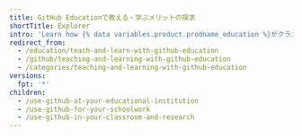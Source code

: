 ```yaml
---
title: GitHub Educationで教える・学ぶメリットの探求
shortTitle: Explorer
intro: 'Learn how {% data variables.product.prodname_education %}がクラス、学校の勉強、研究においてどう役立つかや、{% data variables.product.company_short %}のパートナーからのさまざまな開発者ツールに無料アクセスを申請する方法について学びましょう。'
redirect_from:
  - /education/teach-and-learn-with-github-education
  - /github/teaching-and-learning-with-github-education
  - /categories/teaching-and-learning-with-github-education
versions:
  fpt: '*'
children:
  - /use-github-at-your-educational-institution
  - /use-github-for-your-schoolwork
  - /use-github-in-your-classroom-and-research
---
```


